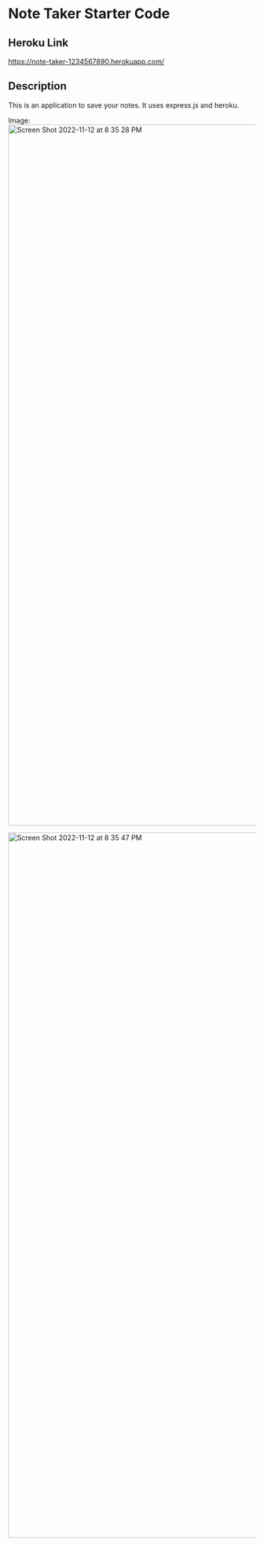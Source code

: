 # Note Taker Starter Code

## Heroku Link

https://note-taker-1234567890.herokuapp.com/ 

## Description

This is an application to save your notes.  It uses express.js and heroku. 


Image: <img width="1427" alt="Screen Shot 2022-11-12 at 8 35 28 PM" src="https://user-images.githubusercontent.com/107014086/201501343-d1bcb981-5047-4b73-824b-8622904003a6.png">


<img width="1436" alt="Screen Shot 2022-11-12 at 8 35 47 PM" src="https://user-images.githubusercontent.com/107014086/201501352-fd3faedf-64b7-4ee7-bf91-7804a3926f19.png">

